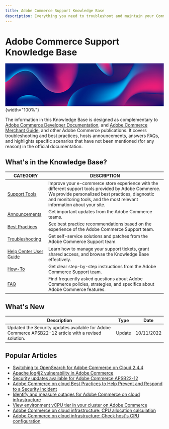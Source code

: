 ```yaml
---
title: Adobe Commerce Support Knowledge Base
description: Everything you need to troubleshoot and maintain your Commerce store.
---
```


# Adobe Commerce Support Knowledge Base

![Knowledge Base homepage](../help/assets/knowledge-base-home-page-cover.jpg){width="100%"}

The information in this Knowledge Base is designed as complementary to [Adobe Commerce Developer Documentation](https://developer.adobe.com/commerce/docs), and [Adobe Commerce Merchant Guide](https://experienceleague.adobe.com/docs/commerce-admin/user-guides/home.html?lang=en), and other Adobe Commerce publications. It covers troubleshooting and best practices, hosts announcements, answers FAQs, and highlights specific scenarios that have not been mentioned (for any reason) in the official documentation.

## What's in the Knowledge Base?

| CATEGORY | DESCRIPTION | 
| --- | --- |
| [Support Tools](https://experienceleague.corp.adobe.com/docs/commerce-knowledge-base/kb/support-tools/overview.html?lang=en) | Improve your e-commerce store experience with the different support tools provided by Adobe Commerce. We provide personalized best practices, diagnostic and monitoring tools, and the most relevant information about your site. |
| [Announcements](https://experienceleague.corp.adobe.com/docs/commerce-knowledge-base/kb/announcements/overview.html?lang=en) | Get important updates from the Adobe Commerce teams. |
| [Best Practices](https://experienceleague.corp.adobe.com/docs/commerce-knowledge-base/kb/best-practices/overview.html?lang=en) | See best practice recommendations based on the experience of the Adobe Commerce Support team. |
| [Troubleshooting](https://experienceleague.corp.adobe.com/docs/commerce-knowledge-base/kb/troubleshooting/overview.html?lang=en) | Get self-service solutions and patches from the Adobe Commerce Support team. |
| [Help Center User Guide](https://experienceleague.corp.adobe.com/docs/commerce-knowledge-base/kb/help-center-guide/magento-help-center-user-guide.html?lang=en) | Learn how to manage your support tickets, grant shared access, and browse the Knowledge Base effectively. |
| [How-To](https://experienceleague.corp.adobe.com/docs/commerce-knowledge-base/kb/how-to/overview.html?lang=en) | Get clear step-by-step instructions from the Adobe Commerce Support team. |
| [FAQ](https://experienceleague.corp.adobe.com/docs/commerce-knowledge-base/kb/faq/overview.html?lang=en) | Find frequently asked questions about Adobe Commerce policies, strategies, and specifics about Adobe Commerce features. | 

## What's New

| Description | Type | Date |
| --- | --- | --- |
| Updated the Security updates available for Adobe Commerce APSB22-12 article with a revised solution. | Update | 10/11/2022 |

## Popular Articles

* [Switching to OpenSearch for Adobe Commerce on Cloud 2.4.4](https://support.magento.com/hc/en-us/articles/4419942355725-Switching-to-OpenSearch-for-Adobe-Commerce-on-Cloud-2-4-4)
* [Apache log4j2 vulnerability in Adobe Commerce](https://support.magento.com/hc/en-us/articles/4416923268749-Apache-log4j2-vulnerability-in-Adobe-Commerce)
* [Security updates available for Adobe Commerce APSB22-12](https://support.magento.com/hc/en-us/articles/4426353041293-Security-updates-available-for-Adobe-Commerce-APSB22-12)
* [Adobe Commerce on cloud Best Practices to Help Prevent and Respond to a Security Incident](https://support.magento.com/hc/en-us/articles/8992381597453-Adobe-Commerce-on-cloud-Best-Practices-to-Help-Prevent-and-Respond-to-a-Security-Incident)
* [Identify and measure outages for Adobe Commerce on cloud infrastructure](https://support.magento.com/hc/en-us/articles/4409500578957-Identify-and-measure-outages-for-Adobe-Commerce-on-cloud-infrastructure)
* [View environment vCPU tier in your cluster on Adobe Commerce](https://support.magento.com/hc/en-us/articles/4409425285901-View-environment-vCPU-tier-in-your-cluster-on-Adobe-Commerce)
* [Adobe Commerce on cloud infrastructure: CPU allocation calculation](https://support.magento.com/hc/en-us/articles/360058551232-Adobe-Commerce-on-cloud-infrastructure-CPU-allocation-calculation)
* [Adobe Commerce on cloud infrastructure: Check host's CPU configuration](https://support.magento.com/hc/en-us/articles/360058507012-Adobe-Commerce-on-cloud-infrastructure-Check-host-s-CPU-configuration)
